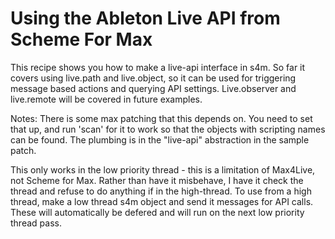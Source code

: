 # Using the Ableton Live API from Scheme For Max

This recipe shows you how to make a live-api interface in s4m.
So far it covers using live.path and live.object, so it can be used for triggering
message based actions and querying API settings. 
Live.observer and live.remote will be covered in future examples.

Notes:
There is some max patching that this depends on. You need to set that up, and run 'scan' for it
to work so that the objects with scripting names can be found. The plumbing is in the
"live-api" abstraction in the sample patch. 
 
This only works in the low priority thread - this is a limitation of Max4Live, not Scheme for Max.
Rather than have it misbehave, I have it check the thread and refuse to do anything if in the high-thread.
To use from a high thread, make a low thread s4m object and send it messages for API calls. These
will automatically be defered and will run on the next low priority thread pass.


